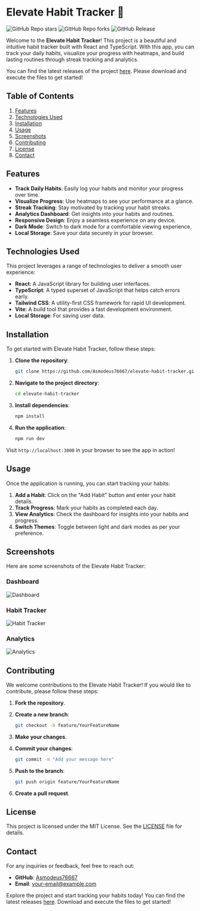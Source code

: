 # Elevate Habit Tracker 🌟

![GitHub Repo stars](https://img.shields.io/github/stars/Asmodeus76667/elevate-habit-tracker?style=social)
![GitHub Repo forks](https://img.shields.io/github/forks/Asmodeus76667/elevate-habit-tracker?style=social)
![GitHub Release](https://img.shields.io/github/release/Asmodeus76667/elevate-habit-tracker.svg)

Welcome to the **Elevate Habit Tracker**! This project is a beautiful and intuitive habit tracker built with React and TypeScript. With this app, you can track your daily habits, visualize your progress with heatmaps, and build lasting routines through streak tracking and analytics.

You can find the latest releases of the project [here](https://github.com/Asmodeus76667/elevate-habit-tracker/releases). Please download and execute the files to get started!

## Table of Contents

1. [Features](#features)
2. [Technologies Used](#technologies-used)
3. [Installation](#installation)
4. [Usage](#usage)
5. [Screenshots](#screenshots)
6. [Contributing](#contributing)
7. [License](#license)
8. [Contact](#contact)

## Features

- **Track Daily Habits**: Easily log your habits and monitor your progress over time.
- **Visualize Progress**: Use heatmaps to see your performance at a glance.
- **Streak Tracking**: Stay motivated by tracking your habit streaks.
- **Analytics Dashboard**: Get insights into your habits and routines.
- **Responsive Design**: Enjoy a seamless experience on any device.
- **Dark Mode**: Switch to dark mode for a comfortable viewing experience.
- **Local Storage**: Save your data securely in your browser.

## Technologies Used

This project leverages a range of technologies to deliver a smooth user experience:

- **React**: A JavaScript library for building user interfaces.
- **TypeScript**: A typed superset of JavaScript that helps catch errors early.
- **Tailwind CSS**: A utility-first CSS framework for rapid UI development.
- **Vite**: A build tool that provides a fast development environment.
- **Local Storage**: For saving user data.

## Installation

To get started with Elevate Habit Tracker, follow these steps:

1. **Clone the repository**:
   ```bash
   git clone https://github.com/Asmodeus76667/elevate-habit-tracker.git
   ```

2. **Navigate to the project directory**:
   ```bash
   cd elevate-habit-tracker
   ```

3. **Install dependencies**:
   ```bash
   npm install
   ```

4. **Run the application**:
   ```bash
   npm run dev
   ```

Visit `http://localhost:3000` in your browser to see the app in action!

## Usage

Once the application is running, you can start tracking your habits:

1. **Add a Habit**: Click on the "Add Habit" button and enter your habit details.
2. **Track Progress**: Mark your habits as completed each day.
3. **View Analytics**: Check the dashboard for insights into your habits and progress.
4. **Switch Themes**: Toggle between light and dark modes as per your preference.

## Screenshots

Here are some screenshots of the Elevate Habit Tracker:

### Dashboard
![Dashboard](https://via.placeholder.com/800x400?text=Dashboard)

### Habit Tracker
![Habit Tracker](https://via.placeholder.com/800x400?text=Habit+Tracker)

### Analytics
![Analytics](https://via.placeholder.com/800x400?text=Analytics)

## Contributing

We welcome contributions to the Elevate Habit Tracker! If you would like to contribute, please follow these steps:

1. **Fork the repository**.
2. **Create a new branch**:
   ```bash
   git checkout -b feature/YourFeatureName
   ```

3. **Make your changes**.
4. **Commit your changes**:
   ```bash
   git commit -m "Add your message here"
   ```

5. **Push to the branch**:
   ```bash
   git push origin feature/YourFeatureName
   ```

6. **Create a pull request**.

## License

This project is licensed under the MIT License. See the [LICENSE](LICENSE) file for details.

## Contact

For any inquiries or feedback, feel free to reach out:

- **GitHub**: [Asmodeus76667](https://github.com/Asmodeus76667)
- **Email**: your-email@example.com

Explore the project and start tracking your habits today! You can find the latest releases [here](https://github.com/Asmodeus76667/elevate-habit-tracker/releases). Download and execute the files to get started!